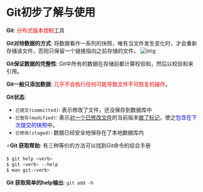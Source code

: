 # Git初步了解与使用
**Git**: <font color = red>分布式版本控制</font>工具  

**Git对待数据的方式**: 将数据看作一系列的快照，唯有当文件发生变化时，才会重新存储该文件，否则只保留一个链接指向之前存储的文件。
![img](img/Git存储项目随时间改变的快照.png '图1 Git存储项目随时间改变的快照 :size=60%')

**Git保证数据的完整性**: Git中所有的数据在存储前都计算校验和，然后以校验和来引用。  

**Git一般只添加数据**: <font color = red>几乎不会执行任何可能导致文件不可恢复的操作</font>。  

**Git状态**:  
   - `已提交(committed)`: 表示修改了文件，还没保存到数据库中  
   - `已暂存(modified)`: 表示<u>对一个已修改文件</u>的当前版本<u>做了标记</u>，使之<font color = blue>包含在下次提交的快照</font>中。  
   - `已修改(staged)`: 数据已经安全地保存在了本地数据库内  

:star:**Git 获取帮助**: 有三种等价的方法可以找到Git命令的综合手册
```bash
$ git help <verb>
$ git <verb> --help
$ man git-<verb>
```

**Git 获取简单的help输出**: `git add -h`  


